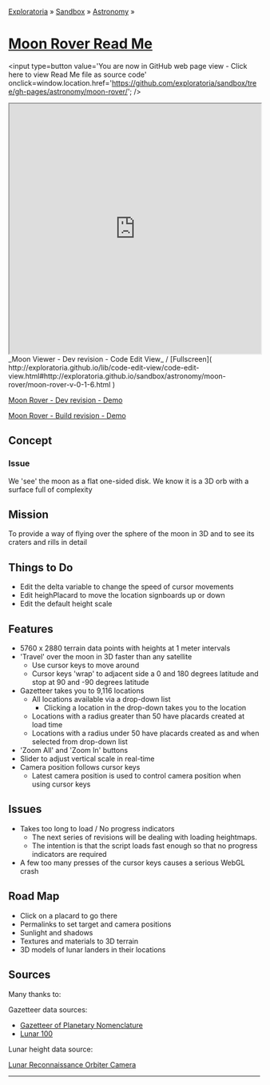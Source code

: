 [Exploratoria]( http://exploratoria.github.io ) &raquo; [Sandbox]( http://exploratoria.github.io/sandbox/ ) &raquo; [Astronomy]( http://exploratoria.github.io/sandbox/astronomy/ ) &raquo;

[Moon Rover Read Me]( ./index.html )
===

<span style=display:none; >[You are now in GitHub source code view - click here to view Read Me file as a web page]( http://exploratoria.github.io/sandbox/astronomy/moon-rover/index.html "View file as a web page." ) </span>
<input type=button value='You are now in GitHub web page view - Click here to view Read Me file as source code' onclick=window.location.href='https://github.com/exploratoria/sandbox/tree/gh-pages/astronomy/moon-rover/'; />

<iframe src="http://exploratoria.github.io/lib/code-edit-view/code-edit-view.html#http://exploratoria.github.io/sandbox/astronomy/moon-rover/moon-rover-v-0-1-6.html" width=100% height=500px ></iframe>  
_Moon Viewer - Dev revision - Code Edit View_ /  [Fullscreen]( http://exploratoria.github.io/lib/code-edit-view/code-edit-view.html#http://exploratoria.github.io/sandbox/astronomy/moon-rover/moon-rover-v-0-1-6.html )

[Moon Rover - Dev revision - Demo ]( http://exploratoria.github.io/sandbox/astronomy/moon-rover/dev/index.html )

[Moon Rover - Build revision - Demo ]( http://exploratoria.github.io/sandbox/astronomy/moon-rover/duild/index.html )


## Concept

### Issue

We 'see' the moon as a flat one-sided disk. We know it is a 3D orb with a surface full of complexity

## Mission

To provide a way of flying over the sphere of the moon in 3D and to see its craters and rills in detail



## Things to Do

* Edit the delta variable to change the speed of cursor movements
* Edit heighPlacard to move the location signboards up or down
* Edit the default height scale



## Features

* 5760 x 2880 terrain data points with heights at 1 meter intervals
* 'Travel' over the moon in 3D faster than any satellite
	* Use cursor keys to move around
	* Cursor keys 'wrap' to adjacent side a 0 and 180 degrees latitude and stop at 90 and -90 degrees latitude 
* Gazetteer takes you to 9,116 locations
	* All locations available via a drop-down list
		* Clicking a location in the drop-down takes you to the location
	* Locations with a radius greater than 50 have placards created at load time
	* Locations with a radius under 50 have placards created as and when selected from drop-down list 
* 'Zoom All' and 'Zoom In' buttons
* Slider to adjust vertical scale in real-time
* Camera position follows cursor keys
	* Latest camera position is used to control camera position when using cursor keys 

<!--
* Select first person or orbit camera controls
-->

## Issues

* Takes too long to load / No progress indicators
	* The next series of revisions will be dealing with loading heightmaps. 
	* The intention is that the script loads fast enough so that no progress indicators are required
* A few too many presses of the cursor keys causes a serious WebGL crash



## Road Map

* Click on a placard to go there
* Permalinks to set target and camera positions
* Sunlight and shadows
* Textures and materials to 3D terrain
* 3D models of lunar landers in their locations

## Sources

Many thanks to:

Gazetteer data sources:

* [Gazetteer of Planetary Nomenclature]( http://planetarynames.wr.usgs.gov/Page/MOON/target )
* [Lunar 100]( http://the-moon.wikispaces.com/Lunar+100 )

Lunar height data source:

[Lunar Reconnaissance Orbiter Camera]( http://wms.lroc.asu.edu/lroc/view_rdr/WAC_GLD100 )


<hr>




